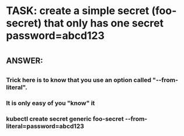 
#
# TASK: create a simple secret (foo-secret) that only has one secret password=abcd123
#

##
## ANSWER:
##

###
### Trick here is to know that you use an option called "--from-literal". 
### It is only easy of you "know" it
###
### kubectl create secret generic foo-secret --from-literal=password=abcd123 
###
